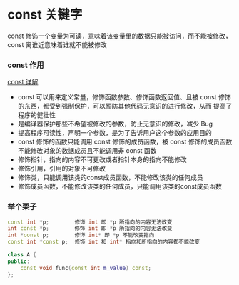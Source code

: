 # const 关键字

const 修饰一个变量为可读，意味着该变量里的数据只能被访问，而不能被修改，const 离谁近意味着谁就不能被修改

### const 作用

[const 详解](https://blog.csdn.net/Eric_Jo/article/details/4138548)

- const 可以用来定义常量，修饰函数参数、修饰函数返回值、且被 const 修饰的东西，都受到强制保护，可以预防其他代码无意识的进行修改，从而
提高了程序的健壮性
- 是编译器保护那些不希望被修改的参数，防止无意识的修改，减少 Bug
- 提高程序可读性，声明一个参数，是为了告诉用户这个参数的应用目的
- const 修饰的函数只能调用 const 修饰的成员函数，被 const 修饰的成员函数不能修改对象的数据成员且不能调用非 const 函数
- 修饰指针，指向的内容不可更改或者指针本身的指向不能修改
- 修饰引用，引用的对象不可修改
- 修饰类，只能调用该类的const成员函数，不能修改该类的任何成员
- 修饰成员函数，不能修改该类的任何成员，只能调用该类的const成员函数

### 举个栗子

```cpp
const int *p;        修饰 int 即 *p 所指向的内容无法改变
int const *p;        修饰 int 即 *p 所指向的内容无法改变
int *const p;        修饰 int* 即 *p 不能改变指向
const int *const p;  修饰 int 和 int* 指向和所指向的内容都不能改变

class A {
public:
    const void func(const int m_value) const;
};
```
